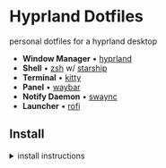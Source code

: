 # Hyprland Dotfiles
personal dotfiles for a hyprland desktop

- **Window Manager** • [hyprland](https://github.com/hyprwm/Hyprland)
- **Shell** • [zsh](https://www.zsh.org) w/ [starship](https://github.com/starship/starship) 
- **Terminal** • [kitty](https://github.com/kovidgoyal/kitty)
- **Panel** • [waybar](https://aur.archlinux.org/packages/waybar-hyprland-git)
- **Notify Daemon** • [swaync](https://github.com/ErikReider/SwayNotificationCenter)
- **Launcher** • [rofi](https://github.com/davatorium/rofi)

## Install
<details>
<summary>install instructions</summary>
- endeavoros was used as the base with no DE selected
- install packages using [install.sh](./install.sh)
```
./install.sh
```

## Misc

### External Monitor Backlight Control
> see [backlight](https://wiki.archlinux.org/title/Backlight#External_monitors)

1. install `ddcutil`
2. add user to `i2c` group (*only if ddcutil <= 1.3*)
3. add `i2c-dev` kernel module (*only if `/dev/i2c-*` are not loaded*)


### Git Config
1. add `username` & `email` to `git/config`
    ```
    [user]
        email = <email>
        name = <username>
    ```

## Theming

### Global Cursor Theme
to have a unified cursor theme before and after login change 

`/usr/share/icons/default`
```ini
[Icon Theme]
Inherits=<cursor theme>
```
### QT theme
change the contents of `/etc/environment` and add
```
QT_QPA_PLATFORMTHEME=qt5ct
```
</details>